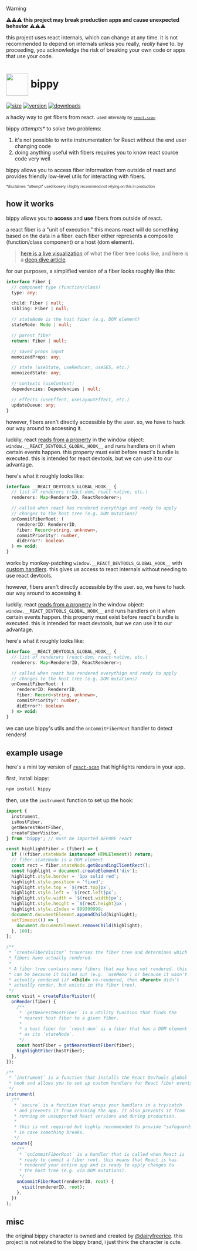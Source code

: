 > [!WARNING]
> ⚠️⚠️⚠️ **this project may break production apps and cause unexpected behavior** ⚠️⚠️⚠️
>
> this project uses react internals, which can change at any time. it is not recommended to depend on internals unless you really, _really_ have to. by proceeding, you acknowledge the risk of breaking your own code or apps that use your code.

# <img src="https://github.com/aidenybai/bippy/blob/main/.github/assets/bippy.png?raw=true" width="60" align="center" /> bippy

[![size](https://img.shields.io/bundlephobia/minzip/bippy?label=gzip&style=flat&colorA=000000&colorB=000000)](https://bundlephobia.com/package/bippy)
[![version](https://img.shields.io/npm/v/bippy?style=flat&colorA=000000&colorB=000000)](https://npmjs.com/package/bippy)
[![downloads](https://img.shields.io/npm/dt/bippy.svg?style=flat&colorA=000000&colorB=000000)](https://npmjs.com/package/bippy)

a hacky way to get fibers from react. <small>used internally by [`react-scan`](https://github.com/aidenybai/react-scan)</small>

bippy _attempts\*_ to solve two problems:

1. it's not possible to write instrumentation for React without the end user changing code
2. doing anything useful with fibers requires you to know react source code very well

bippy allows you to access fiber information from outside of react and provides friendly low-level utils for interacting with fibers.

<sub><sup>\*disclaimer: "attempt" used loosely, i highly recommend not relying on this in production</sub></sup>

## how it works

bippy allows you to **access** and **use** fibers from outside of react.

a react fiber is a "unit of execution." this means react will do something based on the data in a fiber. each fiber either represents a composite (function/class component) or a host (dom element).

> [here is a live visualization](https://jser.pro/ddir/rie?reactVersion=18.3.1&snippetKey=hq8jm2ylzb9u8eh468) of what the fiber tree looks like, and here is a [deep dive article](https://jser.dev/2023-07-18-how-react-rerenders/).

for our purposes, a simplified version of a fiber looks roughly like this:

```typescript
interface Fiber {
  // component type (function/class)
  type: any;

  child: Fiber | null;
  sibling: Fiber | null;

  // stateNode is the host fiber (e.g. DOM element)
  stateNode: Node | null;

  // parent fiber
  return: Fiber | null;

  // saved props input
  memoizedProps: any;

  // state (useState, useReducer, useSES, etc.)
  memoizedState: any;

  // contexts (useContext)
  dependencies: Dependencies | null;

  // effects (useEffect, useLayoutEffect, etc.)
  updateQueue: any;
}
```

however, fibers aren't directly accessible by the user. so, we have to hack our way around to accessing it.

luckily, react [reads from a property](https://github.com/facebook/react/blob/6a4b46cd70d2672bc4be59dcb5b8dede22ed0cef/packages/react-reconciler/src/ReactFiberDevToolsHook.js#L48) in the window object: `window.__REACT_DEVTOOLS_GLOBAL_HOOK__` and runs handlers on it when certain events happen. this property must exist before react's bundle is executed. this is intended for react devtools, but we can use it to our advantage.

here's what it roughly looks like:

```typescript
interface __REACT_DEVTOOLS_GLOBAL_HOOK__ {
  // list of renderers (react-dom, react-native, etc.)
  renderers: Map<RendererID, ReactRenderer>;

  // called when react has rendered everythign and ready to apply
  // changes to the host tree (e.g. DOM mutations)
  onCommitFiberRoot: (
    rendererID: RendererID,
    fiber: Record<string, unknown>,
    commitPriority?: number,
    didError?: boolean
  ) => void;
}
```


works by monkey-patching `window.__REACT_DEVTOOLS_GLOBAL_HOOK__` with [custom handlers](https://github.com/facebook/react/blob/6907aa2a309bdc47dc3504683159cb50b590eed8/packages/react-reconciler/src/ReactFiberDevToolsHook.js#L112). this gives us access to react internals without needing to use react devtools.

however, fibers aren't directly accessible by the user. so, we have to hack our way around to accessing it.

luckily, react [reads from a property](https://github.com/facebook/react/blob/6a4b46cd70d2672bc4be59dcb5b8dede22ed0cef/packages/react-reconciler/src/ReactFiberDevToolsHook.js#L48) in the window object: `window.__REACT_DEVTOOLS_GLOBAL_HOOK__` and runs handlers on it when certain events happen. this property must exist before react's bundle is executed. this is intended for react devtools, but we can use it to our advantage.

here's what it roughly looks like:

```typescript
interface __REACT_DEVTOOLS_GLOBAL_HOOK__ {
  // list of renderers (react-dom, react-native, etc.)
  renderers: Map<RendererID, ReactRenderer>;

  // called when react has rendered everythign and ready to apply
  // changes to the host tree (e.g. DOM mutations)
  onCommitFiberRoot: (
    rendererID: RendererID,
    fiber: Record<string, unknown>,
    commitPriority?: number,
    didError?: boolean
  ) => void;
}
```

we can use bippy's utils and the `onCommitFiberRoot` handler to detect renders!

## example usage

here's a mini toy version of [`react-scan`](https://github.com/aidenybai/react-scan) that highlights renders in your app.

first, install bippy:

```bash
npm install bippy
```

then, use the `instrument` function to set up the hook:

```javascript
import {
  instrument,
  isHostFiber,
  getNearestHostFiber,
  createFiberVisitor,
} from 'bippy'; // must be imported BEFORE react

const highlightFiber = (fiber) => {
  if (!(fiber.stateNode instanceof HTMLElement)) return;
  // fiber.stateNode is a DOM element
  const rect = fiber.stateNode.getBoundingClientRect();
  const highlight = document.createElement('div');
  highlight.style.border = '1px solid red';
  highlight.style.position = 'fixed';
  highlight.style.top = `${rect.top}px`;
  highlight.style.left = `${rect.left}px`;
  highlight.style.width = `${rect.width}px`;
  highlight.style.height = `${rect.height}px`;
  highlight.style.zIndex = 999999999;
  document.documentElement.appendChild(highlight);
  setTimeout(() => {
    document.documentElement.removeChild(highlight);
  }, 100);
};

/**
 * `createFiberVisitor` traverses the fiber tree and determines which
 * fibers have actually rendered.
 *
 * A fiber tree contains many fibers that may have not rendered. this
 * can be because it bailed out (e.g. `useMemo`) or because it wasn't
 * actually rendered (if <Child> re-rendered, then <Parent> didn't
 * actually render, but exists in the fiber tree).
 */
const visit = createFiberVisitor({
  onRender(fiber) {
    /**
     * `getNearestHostFiber` is a utility function that finds the
     * nearest host fiber to a given fiber.
     *
     * a host fiber for `react-dom` is a fiber that has a DOM element
     * as its `stateNode`.
     */
    const hostFiber = getNearestHostFiber(fiber);
    highlightFiber(hostFiber);
  },
});

/**
 * `instrument` is a function that installs the React DevTools global
 * hook and allows you to set up custom handlers for React fiber events.
 */
instrument(
  /**
   * `secure` is a function that wraps your handlers in a try/catch
   * and prevents it from crashing the app. it also prevents it from
   * running on unsupported React versions and during production.
   *
   * this is not required but highly recommended to provide "safeguards"
   * in case something breaks.
   */
  secure({
    /**
     * `onCommitFiberRoot` is a handler that is called when React is
     * ready to commit a fiber root. this means that React is has
     * rendered your entire app and is ready to apply changes to
     * the host tree (e.g. via DOM mutations).
     */
    onCommitFiberRoot(rendererID, root) {
      visit(rendererID, root);
    },
  })
);
```

## misc

the original bippy character is owned and created by [@dairyfreerice](https://www.instagram.com/dairyfreerice). this project is not related to the bippy brand, i just think the character is cute.
